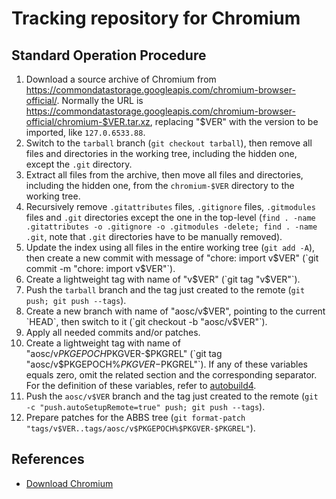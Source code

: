 # Tracking repository for Chromium

## Standard Operation Procedure

1. Download a source archive of Chromium from <https://commondatastorage.googleapis.com/chromium-browser-official/>. Normally the URL is <https://commondatastorage.googleapis.com/chromium-browser-official/chromium-$VER.tar.xz>, replacing "$VER" with the version to be imported, like `127.0.6533.88`.
2. Switch to the `tarball` branch (`git checkout tarball`), then remove all files and directories in the working tree, including the hidden one, except the `.git` directory.
3. Extract all files from the archive, then move all files and directories, including the hidden one, from the `chromium-$VER` directory to the working tree.
4. Recursively remove `.gitattributes` files, `.gitignore` files, `.gitmodules` files and `.git` directories except the one in the top-level (`find . -name .gitattributes -o .gitignore -o .gitmodules -delete; find . -name .git`, note that `.git` directories have to be manually removed).
5. Update the index using all files in the entire working tree (`git add -A`), then create a new commit with message of "chore: import v$VER" (`git commit -m "chore: import v$VER"`).
6. Create a lightweight tag with name of "v$VER" (`git tag "v$VER"`).
7. Push the `tarball` branch and the tag just created to the remote (`git push; git push --tags`).
8. Create a new branch with name of "aosc/v$VER", pointing to the current `HEAD`, then switch to it (`git checkout -b "aosc/v$VER"`).
9. Apply all needed commits and/or patches.
10. Create a lightweight tag with name of "aosc/v$PKGEPOCH%$PKGVER-$PKGREL" (`git tag "aosc/v$PKGEPOCH%$PKGVER-$PKGREL"`). If any of these variables equals zero, omit the related section and the corresponding separator. For the definition of these variables, refer to [autobuild4](https://github.com/AOSC-Dev/autobuild4).
11. Push the `aosc/v$VER` branch and the tag just created to the remote (`git -c "push.autoSetupRemote=true" push; git push --tags`).
12. Prepare patches for the ABBS tree (`git format-patch "tags/v$VER..tags/aosc/v$PKGEPOCH%$PKGVER-$PKGREL"`).

## References

- [Download Chromium](https://www.chromium.org/getting-involved/download-chromium/)
